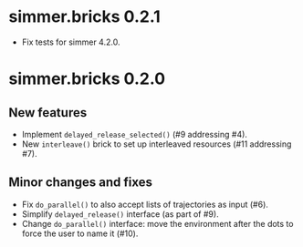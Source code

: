 # simmer.bricks 0.2.1

- Fix tests for simmer 4.2.0.

# simmer.bricks 0.2.0

## New features

- Implement `delayed_release_selected()` (#9 addressing #4).
- New `interleave()` brick to set up interleaved resources (#11 addressing #7).

## Minor changes and fixes

- Fix `do_parallel()` to also accept lists of trajectories as input (#6).
- Simplify `delayed_release()` interface (as part of #9).
- Change `do_parallel()` interface: move the environment after the dots to force
  the user to name it (#10).

